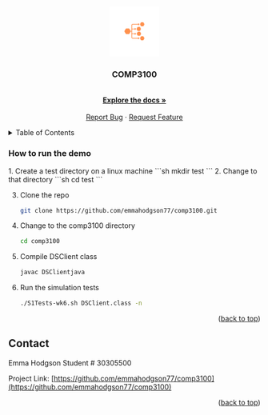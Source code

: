 <div id="top"></div>
<!-- PROJECT LOGO -->
<br />
<div align="center">
  <a href="https://github.com/emmahodgson77/comp3100">
    <img src="images/logo.png" alt="Logo" width="100" height="100">
  </a>

<h3 align="center">COMP3100</h3>

  <p align="center">
    <br />
    <a href="https://github.com/emmahodgson77/comp3100"><strong>Explore the docs »</strong></a>
    <br />
    <br />
    <a href="https://github.com/emmahodgson77/comp3100/issues">Report Bug</a>
    ·
    <a href="https://github.com/emmahodgson77/comp3100/issues">Request Feature</a>
  </p>
</div>



<!-- TABLE OF CONTENTS -->
<details>
  <summary>Table of Contents</summary>
  <ol>
    <li><a href="#installation">How To Run the Demo</a></li>
    <li><a href="#contact">Contact</a></li>
  </ol>
</details>


### How to run the demo
<div id="installation"></div>
1. Create a test directory on a linux machine
    ```sh
   mkdir test
   ```
2. Change to that directory
    ```sh
   cd test
   ```

3. Clone the repo
   ```sh
   git clone https://github.com/emmahodgson77/comp3100.git
   ```
4. Change to the comp3100 directory
    ```sh
   cd comp3100
   ```

5. Compile DSClient class
   ```sh
   javac DSClientjava
   ```
6. Run the simulation tests
   ```sh
   ./S1Tests-wk6.sh DSClient.class -n
   ```

<p align="right">(<a href="#top">back to top</a>)</p>





<!-- CONTACT -->
## Contact

<div id="contact"></div>
Emma Hodgson
Student # 30305500

Project Link: [https://github.com/emmahodgson77/comp3100](https://github.com/emmahodgson77/comp3100)

<p align="right">(<a href="#top">back to top</a>)</p>




<!-- MARKDOWN LINKS & IMAGES -->
<!-- https://www.markdownguide.org/basic-syntax/#reference-style-links -->
